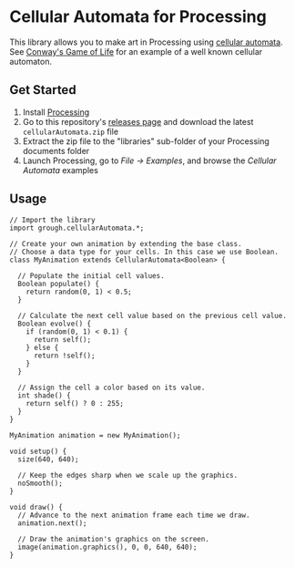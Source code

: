 # Cellular Automata for Processing

This library allows you to make art in Processing using [cellular automata](https://en.wikipedia.org/wiki/Cellular_automaton). See [Conway's Game of Life](https://en.wikipedia.org/wiki/Conway%27s_Game_of_Life) for an example of a well known cellular automaton.

## Get Started

1. Install [Processing](https://processing.org)
2. Go to this repository's [releases page](https://github.com/grough/processing-cellular-automata/releases/latest) and download the latest `cellularAutomata.zip` file
3. Extract the zip file to the "libraries" sub-folder of your Processing documents folder
4. Launch Processing, go to _File → Examples_, and browse the _Cellular Automata_ examples

## Usage

```processing
// Import the library
import grough.cellularAutomata.*;

// Create your own animation by extending the base class.
// Choose a data type for your cells. In this case we use Boolean.
class MyAnimation extends CellularAutomata<Boolean> {

  // Populate the initial cell values.
  Boolean populate() {
    return random(0, 1) < 0.5;
  }

  // Calculate the next cell value based on the previous cell value.
  Boolean evolve() {
    if (random(0, 1) < 0.1) {
      return self();
    } else {
      return !self();
    }
  }

  // Assign the cell a color based on its value.
  int shade() {
    return self() ? 0 : 255;
  }
}

MyAnimation animation = new MyAnimation();

void setup() {
  size(640, 640);
  
  // Keep the edges sharp when we scale up the graphics.
  noSmooth();
}

void draw() {
  // Advance to the next animation frame each time we draw.
  animation.next();

  // Draw the animation's graphics on the screen.
  image(animation.graphics(), 0, 0, 640, 640);
}
```